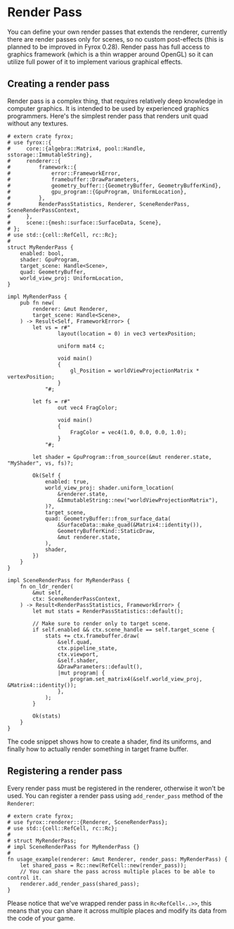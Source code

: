# Render Pass

You can define your own render passes that extends the renderer, currently there are render passes only for scenes,
so no custom post-effects (this is planned to be improved in Fyrox 0.28). Render pass has full access to graphics 
framework (which is a thin wrapper around OpenGL) so it can utilize full power of it to implement various graphical
effects.

## Creating a render pass

Render pass is a complex thing, that requires relatively deep knowledge in computer graphics. It is intended to be used
by experienced graphics programmers. Here's the simplest render pass that renders unit quad without any textures.

```rust,no_run
# extern crate fyrox;
# use fyrox::{
#     core::{algebra::Matrix4, pool::Handle, sstorage::ImmutableString},
#     renderer::{
#         framework::{
#             error::FrameworkError,
#             framebuffer::DrawParameters,
#             geometry_buffer::{GeometryBuffer, GeometryBufferKind},
#             gpu_program::{GpuProgram, UniformLocation},
#         },
#         RenderPassStatistics, Renderer, SceneRenderPass, SceneRenderPassContext,
#     },
#     scene::{mesh::surface::SurfaceData, Scene},
# };
# use std::{cell::RefCell, rc::Rc};
# 
struct MyRenderPass {
    enabled: bool,
    shader: GpuProgram,
    target_scene: Handle<Scene>,
    quad: GeometryBuffer,
    world_view_proj: UniformLocation,
}

impl MyRenderPass {
    pub fn new(
        renderer: &mut Renderer,
        target_scene: Handle<Scene>,
    ) -> Result<Self, FrameworkError> {
        let vs = r#"
                layout(location = 0) in vec3 vertexPosition;
                
                uniform mat4 c;
                         
                void main()
                {
                    gl_Position = worldViewProjectionMatrix * vertexPosition;
                }
            "#;

        let fs = r#"                
                out vec4 FragColor;             
                
                void main()
                {
                    FragColor = vec4(1.0, 0.0, 0.0, 1.0);
                }
            "#;

        let shader = GpuProgram::from_source(&mut renderer.state, "MyShader", vs, fs)?;

        Ok(Self {
            enabled: true,
            world_view_proj: shader.uniform_location(
                &renderer.state,
                &ImmutableString::new("worldViewProjectionMatrix"),
            )?,
            target_scene,
            quad: GeometryBuffer::from_surface_data(
                &SurfaceData::make_quad(&Matrix4::identity()),
                GeometryBufferKind::StaticDraw,
                &mut renderer.state,
            ),
            shader,
        })
    }
}

impl SceneRenderPass for MyRenderPass {
    fn on_ldr_render(
        &mut self,
        ctx: SceneRenderPassContext,
    ) -> Result<RenderPassStatistics, FrameworkError> {
        let mut stats = RenderPassStatistics::default();

        // Make sure to render only to target scene.
        if self.enabled && ctx.scene_handle == self.target_scene {
            stats += ctx.framebuffer.draw(
                &self.quad,
                ctx.pipeline_state,
                ctx.viewport,
                &self.shader,
                &DrawParameters::default(),
                |mut program| {
                    program.set_matrix4(&self.world_view_proj, &Matrix4::identity());
                },
            );
        }

        Ok(stats)
    }
}
```

The code snippet shows how to create a shader, find its uniforms, and finally how to actually render something in 
target frame buffer.

## Registering a render pass

Every render pass must be registered in the renderer, otherwise it won't be used. You can register a render pass using
`add_render_pass` method of the `Renderer`:

```rust,no_run
# extern crate fyrox;
# use fyrox::renderer::{Renderer, SceneRenderPass};
# use std::{cell::RefCell, rc::Rc};
# 
# struct MyRenderPass;
# impl SceneRenderPass for MyRenderPass {}
# 
fn usage_example(renderer: &mut Renderer, render_pass: MyRenderPass) {
    let shared_pass = Rc::new(RefCell::new(render_pass));
    // You can share the pass across multiple places to be able to control it.
    renderer.add_render_pass(shared_pass);
}
```

Please notice that we've wrapped render pass in `Rc<RefCell<..>>`, this means that you can share it across multiple places
and modify its data from the code of your game.
